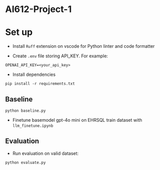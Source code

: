 # AI612-Project-1

# Set up

- Install `Ruff` extension on vscode for Python linter and code formatter

- Create `.env` file storing API_KEY. For example:
```
OPENAI_API_KEY=<your_api_key>
```
- Install dependencies 
```
pip install -r requirements.txt
```

## Baseline
```
python baseline.py
```

- Finetune basemodel gpt-4o mini on EHRSQL train dataset with `llm_finetune.ipynb`

## Evaluation
- Run evaluation on valid dataset: 
```
python evaluate.py
```

